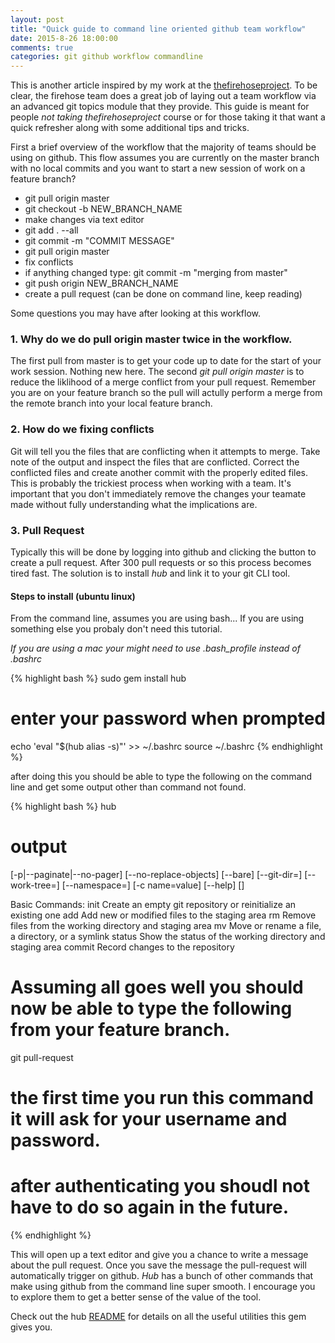 ```yaml
---
layout: post
title: "Quick guide to command line oriented github team workflow"
date: 2015-8-26 18:00:00
comments: true
categories: git github workflow commandline
---
```


This is another article inspired by my work at the [thefirehoseproject](http://www.thefirehoseproject.com/).  To be clear, the firehose team does a great job of laying out a team workflow via an advanced git topics module that they provide.  This guide is meant for people *not taking thefirehoseproject* course or for those taking it that want a quick refresher along with some additional tips and tricks.

First a brief overview of the workflow that the majority of teams should be using on github.  This flow assumes you are currently on the master branch with no local commits and you want to start a new session of work on a feature branch?

- git pull origin master
- git checkout -b NEW_BRANCH_NAME
- make changes via text editor
- git add . --all
- git commit -m "COMMIT MESSAGE"
- git pull origin master
- fix conflicts
- if anything changed type: git commit -m "merging from master"
- git push origin NEW_BRANCH_NAME
- create a pull request (can be done on command line, keep reading)

Some questions you may have after looking at this workflow.

### 1. Why do we do pull origin master twice in the workflow.

The first pull from master is to get your code up to date for the start of your work session.  Nothing new here.  The second *git pull origin master* is to reduce the liklihood of a merge conflict from your pull request.  Remember you are on your feature branch so the pull will actully perform a merge from the remote branch into your local feature branch.

### 2. How do we fixing conflicts

Git will tell you the files that are conflicting when it attempts to merge.  Take note of the output and inspect the files that are conflicted.  Correct the conflicted files and create another commit with the properly edited files.  This is probably the trickiest process when working with a team.  It's important that you don't immediately remove the changes your teamate made without fully understanding what the implications are.

### 3. Pull Request

Typically this will be done by logging into github and clicking the button to create a pull request.  After 300 pull requests or so this process becomes tired fast.  The solution is to install *hub* and link it to your git CLI tool.


#### Steps to install (ubuntu linux)

From the command line, assumes you are using bash... If you are using something else you probaly don't need this tutorial.  

*If you are using a mac your might need to use .bash_profile instead of .bashrc*

{% highlight bash %}
sudo gem install hub
# enter your password when prompted
echo 'eval "$(hub alias -s)"' >> ~/.bashrc
source ~/.bashrc
{% endhighlight %}

after doing this you should be able to type the following on the command line and get some output other than command not found.

{% highlight bash %}
hub 

# output
[-p|--paginate|--no-pager] [--no-replace-objects] [--bare]
[--git-dir=<path>] [--work-tree=<path>] [--namespace=<name>]
[-c name=value] [--help]
<command> [<args>]

Basic Commands:
   init       Create an empty git repository or reinitialize an existing one
   add        Add new or modified files to the staging area
   rm         Remove files from the working directory and staging area
   mv         Move or rename a file, a directory, or a symlink
   status     Show the status of the working directory and staging area
   commit     Record changes to the repository


# Assuming all goes well you should now be able to type the following from your feature branch.

git pull-request

# the first time you run this command it will ask for your username and password.
# after authenticating you shoudl not have to do so again in the future.

{% endhighlight %}

This will open up a text editor and give you a chance to write a message about the pull request. Once you save the message the pull-request will automatically trigger on github.  *Hub* has a bunch of other commands that make using github from the command line super smooth.  I encourage you to explore them to get a better sense of the value of the tool.

Check out the hub [README](https://github.com/github/hub) for details on all the useful utilities this gem gives you.

